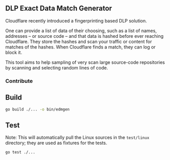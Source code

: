 ## DLP Exact Data Match Generator

Cloudflare recently introduced a fingerprinting based DLP solution. 

One can provide a list of data of their choosing, such as a list of names, addresses – or source code – and that data is
hashed before ever reaching Cloudflare. They store the hashes and scan your traffic or content for matches of the hashes.
When Cloudflare finds a match, they can log or block it.

This tool aims to help sampling of very scan large source-code repositories by scanning and selecting random lines of code.

### Contribute

## Build

```bash
go build ./... -o bin/edmgen
```

## Test

Note: This will automatically pull the Linux sources in the `test/linux` directory; they are used as fixtures for the tests.

```bash
go test ./...
```


